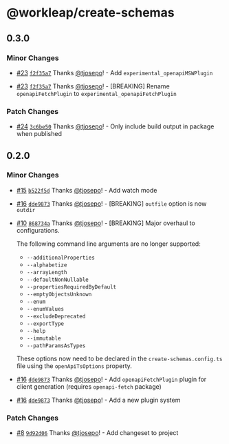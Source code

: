 # @workleap/create-schemas

## 0.3.0

### Minor Changes

- [#23](https://github.com/workleap/wl-openapi-typescript/pull/23) [`f2f35a7`](https://github.com/workleap/wl-openapi-typescript/commit/f2f35a7908e1c04dc05ac504158815b1202683ad) Thanks [@tjosepo](https://github.com/tjosepo)! - Add `experimental_openapiMSWPlugin`

- [#23](https://github.com/workleap/wl-openapi-typescript/pull/23) [`f2f35a7`](https://github.com/workleap/wl-openapi-typescript/commit/f2f35a7908e1c04dc05ac504158815b1202683ad) Thanks [@tjosepo](https://github.com/tjosepo)! - [BREAKING] Rename `openapiFetchPlugin` to `experimental_openapiFetchPlugin`

### Patch Changes

- [#24](https://github.com/workleap/wl-openapi-typescript/pull/24) [`3c6be50`](https://github.com/workleap/wl-openapi-typescript/commit/3c6be50da3b2df13fa56cbca3ab503d66ddc7b41) Thanks [@tjosepo](https://github.com/tjosepo)! - Only include build output in package when published

## 0.2.0

### Minor Changes

- [#15](https://github.com/workleap/wl-openapi-typescript/pull/15) [`b522f5d`](https://github.com/workleap/wl-openapi-typescript/commit/b522f5d2b0796d06af7b4325cd5b96eb684d59e3) Thanks [@tjosepo](https://github.com/tjosepo)! - Add watch mode

- [#16](https://github.com/workleap/wl-openapi-typescript/pull/16) [`dde9873`](https://github.com/workleap/wl-openapi-typescript/commit/dde9873fd659d32fec01ab343bbb626d1274cc1b) Thanks [@tjosepo](https://github.com/tjosepo)! - [BREAKING] `outfile` option is now `outdir`

- [#10](https://github.com/workleap/wl-openapi-typescript/pull/10) [`868734a`](https://github.com/workleap/wl-openapi-typescript/commit/868734a5ae11c8faf9a90833f96e4f47a88cfeef) Thanks [@tjosepo](https://github.com/tjosepo)! - [BREAKING] Major overhaul to configurations.

  The following command line arguments are no longer supported:

  - `--additionalProperties`
  - `--alphabetize`
  - `--arrayLength`
  - `--defaultNonNullable`
  - `--propertiesRequiredByDefault`
  - `--emptyObjectsUnknown`
  - `--enum`
  - `--enumValues`
  - `--excludeDeprecated`
  - `--exportType`
  - `--help`
  - `--immutable`
  - `--pathParamsAsTypes`

  These options now need to be declared in the `create-schemas.config.ts` file using the `openApiTsOptions` property.

- [#16](https://github.com/workleap/wl-openapi-typescript/pull/16) [`dde9873`](https://github.com/workleap/wl-openapi-typescript/commit/dde9873fd659d32fec01ab343bbb626d1274cc1b) Thanks [@tjosepo](https://github.com/tjosepo)! - Add `openapiFetchPlugin` plugin for client generation (requires `openapi-fetch`
  package)

- [#16](https://github.com/workleap/wl-openapi-typescript/pull/16) [`dde9873`](https://github.com/workleap/wl-openapi-typescript/commit/dde9873fd659d32fec01ab343bbb626d1274cc1b) Thanks [@tjosepo](https://github.com/tjosepo)! - Add a new plugin system

### Patch Changes

- [#8](https://github.com/workleap/wl-openapi-typescript/pull/8) [`9d92d06`](https://github.com/workleap/wl-openapi-typescript/commit/9d92d06be15c21a784125e8be0829f7f72206cc9) Thanks [@tjosepo](https://github.com/tjosepo)! - Add changeset to project
